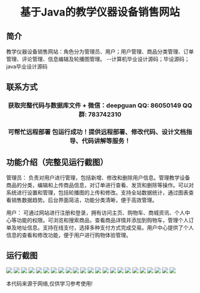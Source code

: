 <p><h1 align="center">基于Java的教学仪器设备销售网站</h1></p>

## 简介
教学仪器设备销售网站：角色分为管理员、用户；用户管理、商品分类管理、订单管理、评论管理、信息编辑及轮播图管理。    --计算机毕业设计源码；毕设源码；java毕业设计源码


## 联系方式
<p><h3 align="center">获取完整代码与数据库文件 + 微信：deepguan QQ: 86050149 QQ群: 783742310</h3></p>
<p><h3 align="center">可帮忙远程部署 包运行成功！提供远程部署、修改代码、设计文档指导、代码讲解等服务！</h3></p>

## 功能介绍（完整见运行截图）
管理员： 负责对用户进行管理，包括新增、修改和删除用户信息。管理教学设备商品的分类，编辑和上传商品信息，对订单进行查看、发货和删除等操作。可以对系统进行设置和管理，包括轮播图的上传和修改。支持全站数据统计，通过图表查看销售数据趋势。后台界面简洁，功能分类清晰，便于高效管理。

用户： 可通过网站进行注册和登录，拥有访问主页、购物车、商城资讯、个人中心等功能的权限。可浏览和搜索商品，查看商品详情并添加到购物车，管理个人订单及地址信息。支持在线支付，选择多种支付方式完成交易。用户中心提供了个人信息的查看和修改功能，便于用户进行购物体验管理。


## 运行截图
![](img/001.jpg)
![](img/002.jpg)
![](img/003.jpg)
![](img/004.jpg)
![](img/005.jpg)
![](img/006.jpg)
![](img/007.jpg)
![](img/008.jpg)
![](img/009.jpg)
![](img/010.jpg)
![](img/011.jpg)
![](img/012.jpg)
![](img/013.jpg)
![](img/014.jpg)
![](img/015.jpg)
![](img/016.jpg)
![](img/017.jpg)
![](img/018.jpg)
![](img/019.jpg)
![](img/020.jpg)
![](img/021.jpg)
![](img/022.jpg)
![](img/023.jpg)

<p>本代码来源于网络,仅供学习参考使用!</p>
